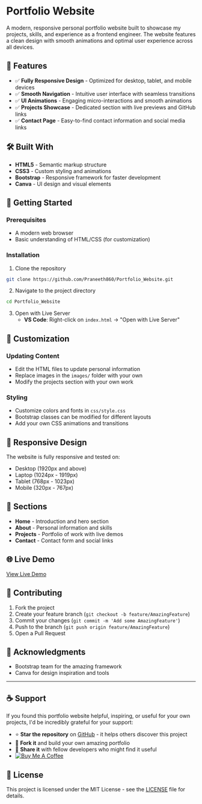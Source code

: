 # Portfolio Website

A modern, responsive personal portfolio website built to showcase my projects, skills, and experience as a frontend engineer. The website features a clean design with smooth animations and optimal user experience across all devices.

## 🌟 Features

- ✅ **Fully Responsive Design** - Optimized for desktop, tablet, and mobile devices
- ✅ **Smooth Navigation** - Intuitive user interface with seamless transitions
- ✅ **UI Animations** - Engaging micro-interactions and smooth animations
- ✅ **Projects Showcase** - Dedicated section with live previews and GitHub links
- ✅ **Contact Page** - Easy-to-find contact information and social media links


## 🛠️ Built With

- **HTML5** - Semantic markup structure
- **CSS3** - Custom styling and animations
- **Bootstrap** - Responsive framework for faster development
- **Canva** - UI design and visual elements

## 🚀 Getting Started

### Prerequisites

- A modern web browser
- Basic understanding of HTML/CSS (for customization)

### Installation

1. Clone the repository
```bash
git clone https://github.com/Praneeth860/Portfolio_Website.git
```

2. Navigate to the project directory
```bash
cd Portfolio_Website
```

3. Open with Live Server
   - **VS Code**: Right-click on `index.html` → "Open with Live Server"

## 🎨 Customization

### Updating Content
- Edit the HTML files to update personal information
- Replace images in the `images/` folder with your own
- Modify the projects section with your own work

### Styling
- Customize colors and fonts in `css/style.css`
- Bootstrap classes can be modified for different layouts
- Add your own CSS animations and transitions

## 📱 Responsive Design

The website is fully responsive and tested on:
- Desktop (1920px and above)
- Laptop (1024px - 1919px)
- Tablet (768px - 1023px)
- Mobile (320px - 767px)

## 🔗 Sections

- **Home** - Introduction and hero section
- **About** - Personal information and skills
- **Projects** - Portfolio of work with live demos
- **Contact** - Contact form and social links

## 🌐 Live Demo

[View Live Demo](https://praneeth860.github.io/Portfolio_Website/)

## 🤝 Contributing

1. Fork the project
2. Create your feature branch (`git checkout -b feature/AmazingFeature`)
3. Commit your changes (`git commit -m 'Add some AmazingFeature'`)
4. Push to the branch (`git push origin feature/AmazingFeature`)
5. Open a Pull Request


## 🙏 Acknowledgments

- Bootstrap team for the amazing framework
- Canva for design inspiration and tools

---
## ☕ Support

If you found this portfolio website helpful, inspiring, or useful for your own projects, I'd be incredibly grateful for your support:

- ⭐ **Star the repository** on [GitHub](https://github.com/Praneeth860/Portfolio_Website) - it helps others discover this project
- 🍴 **Fork it** and build your own amazing portfolio
- 💝 **Share it** with fellow developers who might find it useful
- [![Buy Me A Coffee](https://img.shields.io/badge/-Buy%20me%20a%20coffee-FFDD00?style=for-the-badge&logo=buy-me-a-coffee&logoColor=black)](https://www.buymeacoffee.com/Praneeth_Medicharla)

## 📝 License

This project is licensed under the MIT License - see the [LICENSE](LICENSE) file for details.


